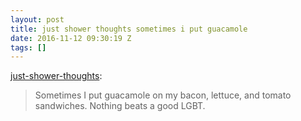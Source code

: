 ```yaml
---
layout: post
title: just shower thoughts sometimes i put guacamole
date: 2016-11-12 09:30:19 Z
tags: []
---
```

[just-shower-thoughts](http://just-shower-thoughts.tumblr.com/post/153049474614/sometimes-i-put-guacamole-on-my-bacon-lettuce):

> Sometimes I put guacamole on my bacon, lettuce, and tomato sandwiches. Nothing beats a good LGBT.
